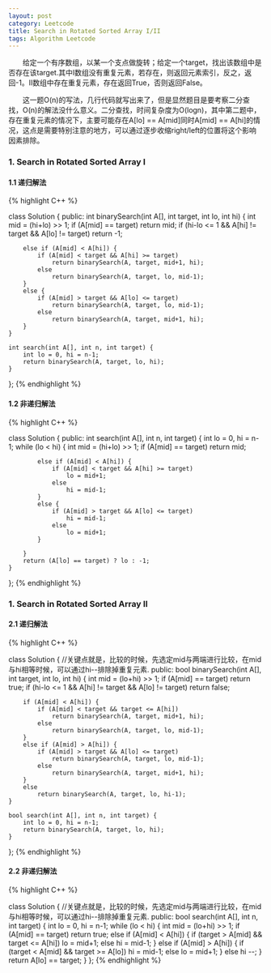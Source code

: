 ```yaml
---
layout: post
category: Leetcode
title: Search in Rotated Sorted Array I/II
tags: Algorithm Leetcode
---
```


&emsp;&emsp;给定一个有序数组，以某一个支点做旋转；给定一个target，找出该数组中是否存在该target.其中I数组没有重复元素，若存在，则返回元素索引，反之，返回-1。II数组中存在重复元素，存在返回True，否则返回False。

&emsp;&emsp;这一题O(n)的写法，几行代码就写出来了，但是显然题目是要考察二分查找，O(n)的解法没什么意义。二分查找，时间复杂度为O(logn)，其中第二题中，存在重复元素的情况下，主要可能存在A[lo] == A[mid]同时A[mid] == A[hi]的情况，这点是需要特别注意的地方，可以通过逐步收缩right/left的位置将这个影响因素排除。

<!--more-->

### 1. Search in Rotated Sorted Array I

#### 1.1 递归解法

{% highlight C++ %}

class Solution {
public:
    int binarySearch(int A[], int target, int lo, int hi) {
        int mid = (hi+lo) >> 1;
        if (A[mid] == target)
            return mid;
        if (hi-lo <= 1 && A[hi] != target && A[lo] != target)
            return -1;
            
        else if (A[mid] < A[hi]) {
            if (A[mid] < target && A[hi] >= target)
                return binarySearch(A, target, mid+1, hi);
            else
                return binarySearch(A, target, lo, mid-1);
        }
        else {
            if (A[mid] > target && A[lo] <= target)
                return binarySearch(A, target, lo, mid-1);
            else
                return binarySearch(A, target, mid+1, hi);
        }
    }

    int search(int A[], int n, int target) {
        int lo = 0, hi = n-1;
        return binarySearch(A, target, lo, hi);
    }
};
{% endhighlight %}


#### 1.2 非递归解法

{% highlight C++ %}

class Solution {
public:
    int search(int A[], int n, int target) {
        int lo = 0, hi = n-1;
        while (lo < hi) {
            int mid = (hi+lo) >> 1;
            if (A[mid] == target)
                return mid;
            
            else if (A[mid] < A[hi]) {
                if (A[mid] < target && A[hi] >= target)
                    lo = mid+1;
                else
                    hi = mid-1;
            }
            else {
                if (A[mid] > target && A[lo] <= target)
                    hi = mid-1;
                else
                    lo = mid+1;
            }
            
        }
        return (A[lo] == target) ? lo : -1;
    }
};
{% endhighlight %}


### 1. Search in Rotated Sorted Array II

#### 2.1 递归解法

{% highlight C++ %}

class Solution {
//关键点就是，比较的时候，先选定mid与两端进行比较，在mid与hi相等时候，可以通过hi--排除掉重复元素.
public:
    bool binarySearch(int A[], int target, int lo, int hi) {
        int mid = (lo+hi) >> 1;
        if (A[mid] == target)
            return true;
        if (hi-lo <= 1 && A[hi] != target && A[lo] != target)
            return false;
            
        if (A[mid] < A[hi]) {
            if (A[mid] < target && target <= A[hi])
                return binarySearch(A, target, mid+1, hi);
            else
                return binarySearch(A, target, lo, mid-1);
        }
        else if (A[mid] > A[hi]) {
            if (A[mid] > target && A[lo] <= target)
                return binarySearch(A, target, lo, mid-1);
            else
                return binarySearch(A, target, mid+1, hi);
        }
        else
            return binarySearch(A, target, lo, hi-1);
    }

    bool search(int A[], int n, int target) {
        int lo = 0, hi = n-1;
        return binarySearch(A, target, lo, hi);
    }
};
{% endhighlight %}


#### 2.2 非递归解法

{% highlight C++ %}

class Solution {
//关键点就是，比较的时候，先选定mid与两端进行比较，在mid与hi相等时候，可以通过hi--排除掉重复元素.
public:
    bool search(int A[], int n, int target) {
        int lo = 0, hi = n-1;
        while (lo < hi) {
            int mid = (lo+hi) >> 1;
            if (A[mid] == target)
                return true;
            else if (A[mid] < A[hi]) {
                if (target > A[mid] && target <= A[hi])
                    lo = mid+1;
                else
                    hi = mid-1;
            }
            else if (A[mid] > A[hi]) {
                if (target < A[mid] && target >= A[lo])
                    hi = mid-1;
                else
                    lo = mid+1;
            }
            else
                hi --;
        }
        return A[lo] == target;
    }
};
{% endhighlight %}